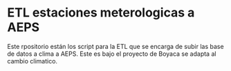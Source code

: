 # ETL estaciones meterologicas a AEPS
Este rpositorio están los script para la ETL que se encarga de subir las base de datos a clima a AEPS. Este es bajo el proyecto de Boyaca se adapta al cambio climatico. 
